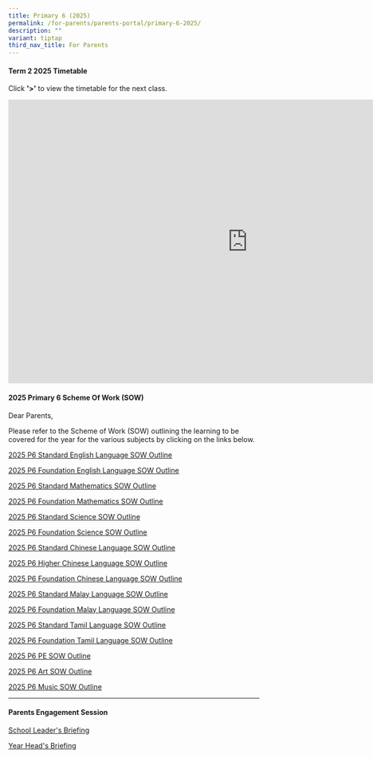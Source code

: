 ```yaml
---
title: Primary 6 (2025)
permalink: /for-parents/parents-portal/primary-6-2025/
description: ""
variant: tiptap
third_nav_title: For Parents
---
```

<h4><strong>Term 2 2025 Timetable</strong></h4>
<p>Click <strong>'&gt;'</strong> to view the timetable for the next class.</p>
<div class="iframe-wrapper">
<iframe height="569" width="960" allowfullscreen="true" frameborder="0" src="https://docs.google.com/presentation/d/e/2PACX-1vTGvINZmsi1Fw_cwCnHpRmQpfK5aiFA4D107uK-2sThdBJHJW1j-s7-Q7VadSCwpF3VOrdd8TK0gDhf/embed?start=false&amp;loop=false&amp;delayms=60000"></iframe>
</div>
<h4><strong>2025 Primary 6 Scheme Of Work (SOW)</strong></h4>
<p>Dear Parents,</p>
<p>Please refer to the Scheme of Work (SOW) outlining the learning to be
covered for the year for the various subjects by clicking on the links
below.</p>
<p><a href="/files/2025 P6 SOW/P6_Standard_EL_2025_SOW_Outline.pdf" rel="noopener noreferrer nofollow" target="_blank">2025 P6 Standard English Language SOW Outline</a>
</p>
<p><a href="/files/2025 P6 SOW/P6_Foundation_EL_2025_SOW_Outline.pdf" rel="noopener noreferrer nofollow" target="_blank">2025 P6 Foundation English Language SOW Outline</a>
</p>
<p><a href="/files/2025 P6 SOW/P6_Standard_MA_2025_SOW_Outline.pdf" rel="noopener noreferrer nofollow" target="_blank">2025 P6 Standard Mathematics SOW Outline</a>
</p>
<p><a href="/files/2025 P6 SOW/P6_Foundation_MA_2025_SOW_Outline.pdf" rel="noopener noreferrer nofollow" target="_blank">2025 P6 Foundation Mathematics SOW Outline</a>
</p>
<p><a href="/files/2025 P6 SOW/P6_Standard_SCI_2025_SOW_Outline.pdf" rel="noopener noreferrer nofollow" target="_blank">2025 P6 Standard Science SOW Outline</a>
</p>
<p><a href="/files/2025 P6 SOW/P6_Foundation_SCI_2025_SOW_Outline.pdf" rel="noopener noreferrer nofollow" target="_blank">2025 P6 Foundation Science SOW Outline</a>
</p>
<p><a href="/files/2025 P6 SOW/P6_CL_2025_SOW_Outline.pdf" rel="noopener noreferrer nofollow" target="_blank">2025 P6 Standard Chinese Language SOW Outline</a>
</p>
<p><a href="/files/2025 P6 SOW/P6_Higher_CL_2025_SOW_Outline.pdf" rel="noopener noreferrer nofollow" target="_blank">2025 P6 Higher Chinese Language SOW Outline</a>
</p>
<p><a href="/files/2025 P6 SOW/P6_Foundation_CL_2025_SOW_Outline.pdf" rel="noopener noreferrer nofollow" target="_blank">2025 P6 Foundation Chinese Language SOW Outline</a>
</p>
<p><a href="/files/2025 P6 SOW/P6_ML_2025_SOW_Outline.pdf" rel="noopener noreferrer nofollow" target="_blank">2025 P6 Standard Malay Language SOW Outline</a>
</p>
<p><a href="/files/2025 P6 SOW/P6_Foundation_ML_2025_SOW_Outline.pdf" rel="noopener noreferrer nofollow" target="_blank">2025 P6 Foundation Malay Language SOW Outline</a>
</p>
<p><a href="/files/2025 P6 SOW/P6_TL_2025_SOW_Outline.pdf" rel="noopener noreferrer nofollow" target="_blank">2025 P6 Standard Tamil Language SOW Outline</a>
</p>
<p><a href="/files/2025 P6 SOW/P6_Foundation_TL_2025_SOW_Outline.pdf" rel="noopener noreferrer nofollow" target="_blank">2025 P6 Foundation Tamil Language SOW Outline</a>
</p>
<p><a href="/files/2025 P6 SOW/P6_PE_2025_SOW_Outline.pdf" rel="noopener noreferrer nofollow" target="_blank">2025 P6 PE SOW Outline</a>
</p>
<p><a href="/files/2025 P6 SOW/P6_Art_2025_SOW_Outline.pdf" rel="noopener noreferrer nofollow" target="_blank">2025 P6 Art SOW Outline</a>
</p>
<p><a href="/files/2025 P6 SOW/P6_Music_2025_SOW_Outline.pdf" rel="noopener noreferrer nofollow" target="_blank">2025 P6 Music SOW Outline</a>
</p>
<hr>
<h4><strong>Parents Engagement Session</strong></h4>
<p><a href="/files/Parents Engagement Sessions/2025_P6_Meet_the_Parent__SL_Segment_.pdf" rel="noopener noreferrer nofollow" target="_blank">School Leader's Briefing</a>
</p>
<p><a href="/files/Parents Engagement Sessions/P6_Parents_Engagement_2025__YH_segment_.pdf" rel="noopener noreferrer nofollow" target="_blank">Year Head's Briefing</a>
</p>
<p></p>